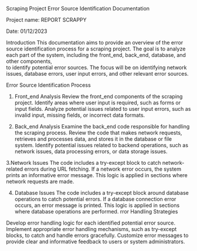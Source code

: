 Scraping Project Error Source Identification Documentation

Project name: REPORT SCRAPPY

Date: 01/12/2023

Introduction
This documentation aims to provide an overview of the error source identification process for a scraping project. 
The goal is to analyze each part of the system, including the front_end, back_end, database, and other components,  
to identify potential error sources. The focus will be on identifying network issues, database errors, user input errors, 
and other relevant error sources.

Error Source Identification Process
1. Front_end Analysis
Review the front_end components of the scraping project.
Identify areas where user input is required, such as forms or input fields.
Analyze potential issues related to user input errors, such as invalid input, missing fields, or incorrect data formats.

2. Back_end Analysis
Examine the back_end code responsible for handling the scraping process.
Review the code that makes network requests, retrieves and processes data, and stores it in the database or file system.
Identify potential issues related to backend operations, such as network issues, data processing errors, or data storage issues.

3.Network Issues
The code includes a try-except block to catch network-related errors during URL fetching.
If a network error occurs, the system prints an informative error message.
This logic is applied in sections where network requests are made.

4. Database Issues
The code includes a try-except block around database operations to catch potential errors.
If a database connection error occurs, an error message is printed.
This logic is applied in sections where database operations are performed.
rror Handling Strategies


Develop error handling logic for each identified potential error source.
Implement appropriate error handling mechanisms, such as try-except blocks, to catch and handle errors gracefully.
Customize error messages to provide clear and informative feedback to users or system administrators.